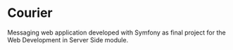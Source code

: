 # Courier

Messaging web application developed with Symfony as final project for the Web Development in Server Side module.
